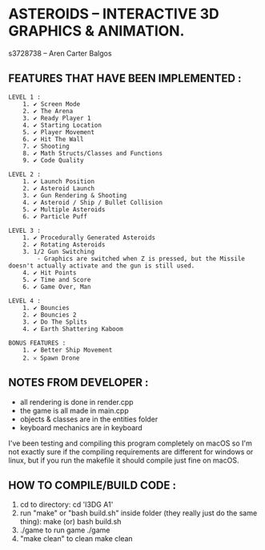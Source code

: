 # ASTEROIDS – INTERACTIVE 3D GRAPHICS & ANIMATION.
s3728738 – Aren Carter Balgos

## FEATURES THAT HAVE BEEN IMPLEMENTED :

    LEVEL 1 :
        1. ✔ Screen Mode
        2. ✔ The Arena 
        3. ✔ Ready Player 1 
        4. ✔ Starting Location 
        5. ✔ Player Movement 
        6. ✔ Hit The Wall 
        7. ✔ Shooting
        8. ✔ Math Structs/Classes and Functions 
        9. ✔ Code Quality 

    LEVEL 2 :
        1. ✔ Launch Position 
        2. ✔ Asteroid Launch 
        3. ✔ Gun Rendering & Shooting
        4. ✔ Asteroid / Ship / Bullet Collision 
        5. ✔ Multiple Asteroids 
        6. ✔ Particle Puff 

    LEVEL 3 :
        1. ✔ Procedurally Generated Asteroids 
        2. ✔ Rotating Asteroids 
        3. 1/2 Gun Switching 
            - Graphics are switched when Z is pressed, but the Missile doesn't actually activate and the gun is still used.
        4. ✔ Hit Points 
        5. ✔ Time and Score 
        6. ✔ Game Over, Man 

    LEVEL 4 :
        1. ✔ Bouncies 
        2. ✔ Bouncies 2 
        3. ✔ Do The Splits
        4. ✔ Earth Shattering Kaboom 
           
    BONUS FEATURES :
        1. ✔ Better Ship Movement
        2. 𐄂 Spawn Drone

## NOTES FROM DEVELOPER :

- all rendering is done in render.cpp
- the game is all made in main.cpp
- objects & classes are in the entities folder
- keyboard mechanics are in keyboard

 I've been testing and compiling this program completely on macOS so I'm not exactly sure if the compiling requirements are different for windows or linux, but if you run the makefile it should compile just fine on macOS.

## HOW TO COMPILE/BUILD CODE :

1. cd to directory:
     cd 'I3DG A1'
2. run "make" or "bash build.sh" inside folder (they really just do the same thing):
     make
     (or) bash build.sh
3. ./game to run game
     ./game
4. "make clean" to clean
     make clean